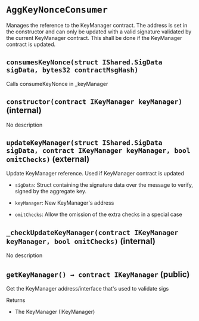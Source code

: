 # `AggKeyNonceConsumer`

  Manages the reference to the KeyManager contract. The address
          is set in the constructor and can only be updated with a valid
          signature validated by the current KeyManager contract. This shall
          be done if the KeyManager contract is updated.

## `consumesKeyNonce(struct IShared.SigData sigData, bytes32 contractMsgHash)`

   Calls consumeKeyNonce in _keyManager

## `constructor(contract IKeyManager keyManager)` (internal)

No description

## `updateKeyManager(struct IShared.SigData sigData, contract IKeyManager keyManager, bool omitChecks)` (external)

 Update KeyManager reference. Used if KeyManager contract is updated

- `sigData`:    Struct containing the signature data over the message
                  to verify, signed by the aggregate key.

- `keyManager`: New KeyManager's address

- `omitChecks`: Allow the omission of the extra checks in a special case

## `_checkUpdateKeyManager(contract IKeyManager keyManager, bool omitChecks)` (internal)

No description

## `getKeyManager() → contract IKeyManager` (public)

 Get the KeyManager address/interface that's used to validate sigs

Returns

- The KeyManager (IKeyManager)
